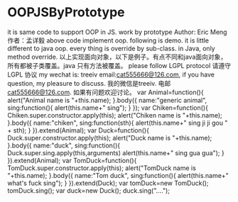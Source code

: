 # OOPJSByPrototype
it is same code to support OOP in JS. work by prototype
Author: Eric Meng
	作者：孟详毅
	above code implement oop. following is demo. it is little different to java oop. every thing is override by sub-class. in Java, only method override.
	以上实现面向对象，以下是例子。有点不同和java面向对象，所有都被子类覆盖。java 只有方法被覆盖。
	please follow LGPL protocol
	请遵守 LGPL 协议
	my wechat is: treeiv email:cat555666@126.com, if you have question, my pleasure to discuss.
	我的微信是treeiv. 电邮 cat555666@126.com. 如果有问题欢迎讨论。
var Animal=function(){
	alert("Animal name is "+this.name);
}.body({
	name:"generic animal",
	sing:function(){
		alert(this.name+" sing");
	}
});
var Chiken=function(){
	Chiken.super.constructor.apply(this);
	alert("Chiken name is "+this.name);
}.body({
	name:"chiken",
	sing:function(sth){
		alert(this.name+" sing ji ji gou " + sth);
	}
}).extend(Animal);
var Duck=function(){
	Duck.super.constructor.apply(this);
	alert("Duck name is "+this.name);
}.body({
	name:"duck",
	sing:function(){
		Duck.super.sing.apply(this,arguments)
		alert(this.name+" sing gua gua");
	}
}).extend(Animal);
var TomDuck=function(){
	TomDuck.super.constructor.apply(this);
	alert("TomDuck name is "+this.name);
}.body({
	name:"Tom duck",
	sing:function(){
		alert(this.name+" what's fuck sing");
	}
}).extend(Duck);
var tomDuck=new TomDuck();
tomDuck.sing();
var duck=new Duck();
duck.sing("....");
